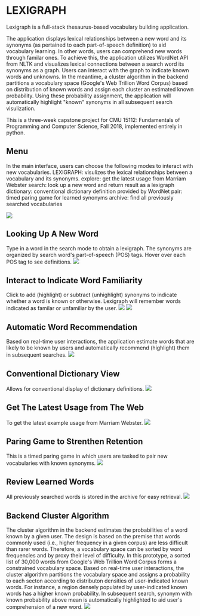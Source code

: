# LEXIGRAPH

Lexigraph is a full-stack thesaurus-based vocabulary building application. 

The application displays lexical relationships between a new word and its synonyms (as pertained to each part-of-speech definition) to aid vocabulary learning. In other words, users can comprehend new words through familar ones. To achieve this, the application utilizes WordNet API from NLTK and visualizes lexical connections between a search word its synonyms as a graph. Users can interact with the graph to indicate known words and unknowns. In the meantime, a cluster algorithm in the backend partitions a vocabulary space (Google's Web Trillion Word Corpus) based on distribution of known words and assign each cluster an estimated known probability. Using these probability assignment, the application will automatically highlight "known" synonyms in all subsequent search visulization.

This is a three-week capstone project for CMU 15112: Fundamentals of Programming and Computer Science, Fall 2018, implemented entirely in python.

## Menu
In the main interface, users can choose the following modes to interact with new vocabularies.
LEXIGRAPH: visulizes the lexical relationships between a vocabulary and its synonyms.
explore: get the latest usage from Marriam Webster
search: look up a new word and return result as a lexigraph
dictionary: conventional dictionary definition provided by WordNet
pair: timed paring game for learned synonyms
archive: find all previously searched vocabularies

![](/demo/gif/00_menu.gif)

## Looking Up A New Word
Type in a word in the search mode to obtain a lexigraph. The synonyms are organized by search word's part-of-speech (POS) tags. Hover over each POS tag to see definitions.
![](/demo/gif/01_search_def.gif)

## Interact to Indicate Word Familiarity
Click to add (highlight) or subtract (unhighlight) synonyms to indicate whether a word is known or otherwise. Lexigraph will remember words indicated as familar or unfamiliar by the user.
![](/demo/gif/02_search_highlight.gif)
![](/demo/gif/03_search_dehilight.gif)

## Automatic Word Recommendation
Based on real-time user interactions, the application estimate words that are likely to be known by users and automatically recommend (highlight) them in subsequent searches.
![](/demo/gif/04_search_autohighlight.gif)

## Conventional Dictionary View
Allows for conventional display of dictionary definitions. 
![](/demo/gif/05_dict.gif)

## Get The Latest Usage from The Web
To get the latest example usage from Marriam Webster. 
![](/demo/gif/06_explore.gif)

## Paring Game to Strenthen Retention
This is a timed paring game in which users are tasked to pair new vocabularies with known synonyms. 
![](/demo/gif/07_pair.gif)

## Review Learned Words
All previously searched words is stored in the archive for easy retrieval.
![](/demo/gif/08_archive.gif)

## Backend Cluster Algorithm
The cluster algorithm in the backend estimates the probabilities of a word known by a given user. The design is based on the premise that words commonly used (i.e., higher frequency in a given corpus) are less difficult than rarer words. Therefore, a vocabulary space can be sorted by word frequencies and by proxy their level of difficulty. In this prototype, a sorted list of 30,000 words from Google's Web Trillion Word Corpus forms a constrained vocabulary space. Based on real-time user interactions, the cluster algorithm partitions the vocabulary space and assigns a probability to each secton according to distributon densities of user-indicated known words. For instance, a region densely populated by user-indicated known words has a higher known probability. In subsequent search, synonym with known probability above mean is automatically highlighted to aid user's comprehension of a new word.
![](/demo/gif/09_backend.gif)
